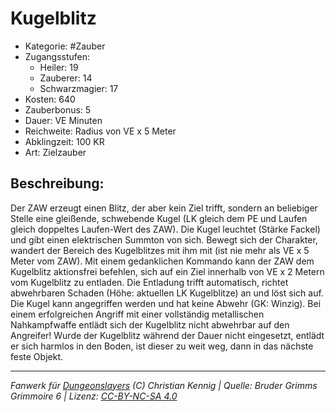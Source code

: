 # Kugelblitz

- Kategorie: #Zauber
- Zugangsstufen:
  - Heiler: 19
  - Zauberer: 14
  - Schwarzmagier: 17
- Kosten: 640
- Zauberbonus: 5
- Dauer: VE Minuten
- Reichweite: Radius von VE x 5 Meter
- Abklingzeit: 100 KR
- Art: Zielzauber

## Beschreibung:

Der ZAW erzeugt einen Blitz, der aber kein Ziel trifft, sondern an beliebiger Stelle eine gleißende, schwebende Kugel (LK gleich dem PE und Laufen gleich doppeltes Laufen-Wert des ZAW). Die Kugel leuchtet (Stärke Fackel) und gibt einen elektrischen Summton von sich. Bewegt sich der Charakter, wandert der Bereich des Kugelblitzes mit ihm mit (ist nie mehr als VE x 5 Meter vom ZAW). Mit einem gedanklichen Kommando kann der ZAW dem Kugelblitz aktionsfrei befehlen, sich auf ein Ziel innerhalb von VE x 2 Metern vom Kugelblitz zu entladen. Die Entladung trifft automatisch, richtet abwehrbaren Schaden (Höhe: aktuellen LK Kugelblitze) an und löst sich auf. Die Kugel kann angegriffen werden und hat keine Abwehr (GK: Winzig). Bei einem erfolgreichen Angriff mit einer vollständig metallischen Nahkampfwaffe entlädt sich der Kugelblitz nicht abwehrbar auf den Angreifer! Wurde der Kugelblitz während der Dauer nicht eingesetzt, entlädt er sich harmlos in den Boden, ist dieser zu weit weg, dann in das nächste feste Objekt.

---

_Fanwerk für [Dungeonslayers](https://www.dungeonslayers.net/) (C) Christian Kennig | Quelle: Bruder Grimms Grimmoire 6 | Lizenz: [CC-BY-NC-SA 4.0](https://creativecommons.org/licenses/by-nc-sa/4.0/deed.de)_
